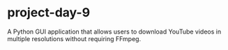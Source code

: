 # project-day-9
A Python GUI application that allows users to download YouTube videos in multiple resolutions without requiring FFmpeg.
